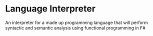 # Language Interpreter
An interpreter for a made up programming language that will perform syntactic and semantic analysis using functional programming in F#
